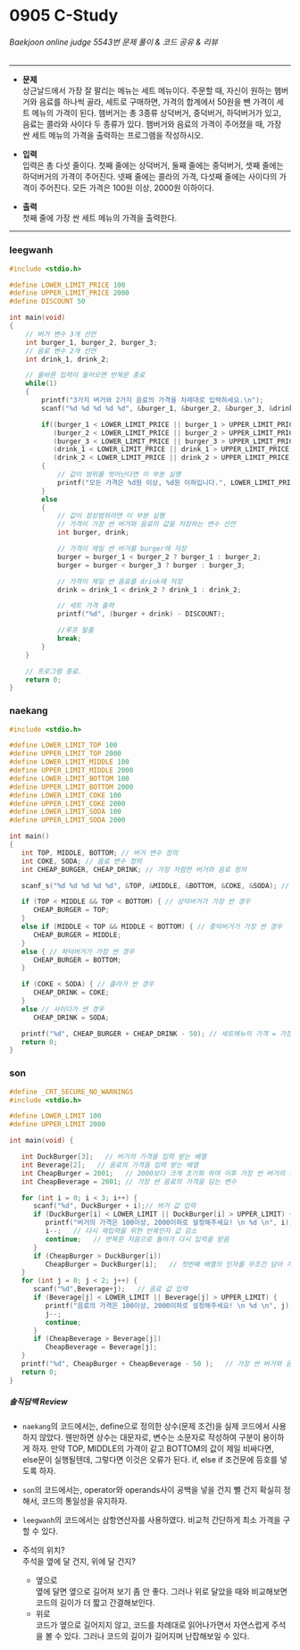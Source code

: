 # 0905 C-Study

###### Baekjoon online judge 5543번 문제 풀이 & 코드 공유 & 리뷰
<hr>

* __문제__<br>
    상근날드에서 가장 잘 팔리는 메뉴는 세트 메뉴이다. 주문할 때, 자신이 원하는 햄버거와 음료를 하나씩 골라, 세트로 구매하면, 가격의 합계에서     50원을 뺀 가격이 세트 메뉴의 가격이 된다.
    햄버거는 총 3종류 상덕버거, 중덕버거, 하덕버거가 있고, 음료는 콜라와 사이다 두 종류가 있다.
    햄버거와 음료의 가격이 주어졌을 때, 가장 싼 세트 메뉴의 가격을 출력하는 프로그램을 작성하시오.

* __입력__<br>
    입력은 총 다섯 줄이다. 첫째 줄에는 상덕버거, 둘째 줄에는 중덕버거, 셋째 줄에는 하덕버거의 가격이 주어진다. 넷째 줄에는 콜라의 가격, 다섯째 줄에는 사이다의 가격이 주어진다. 모든 가격은 100원 이상, 2000원 이하이다.

* __출력__<br>
    첫째 줄에 가장 싼 세트 메뉴의 가격을 출력한다.
<hr>

### leegwanh

```c
#include <stdio.h>

#define LOWER_LIMIT_PRICE 100
#define UPPER_LIMIT_PRICE 2000
#define DISCOUNT 50

int main(void)
{
    // 버거 변수 3개 선언
    int burger_1, burger_2, burger_3;
    // 음료 변수 2개 선언
    int drink_1, drink_2;

    // 올바른 입력이 들어오면 반복문 종료
    while(1)
    {
        printf("3가지 버거와 2가지 음료의 가격을 차례대로 입력하세요.\n");
        scanf("%d %d %d %d %d", &burger_1, &burger_2, &burger_3, &drink_1, &drink_2);

        if((burger_1 < LOWER_LIMIT_PRICE || burger_1 > UPPER_LIMIT_PRICE) ||
           (burger_2 < LOWER_LIMIT_PRICE || burger_2 > UPPER_LIMIT_PRICE) ||
           (burger_3 < LOWER_LIMIT_PRICE || burger_3 > UPPER_LIMIT_PRICE) ||
           (drink_1 < LOWER_LIMIT_PRICE || drink_1 > UPPER_LIMIT_PRICE) ||
           (drink_2 < LOWER_LIMIT_PRICE || drink_2 > UPPER_LIMIT_PRICE))
        {
            // 값이 범위를 벗어난다면 이 부분 실행
            printf("모든 가격은 %d원 이상, %d원 이하입니다.", LOWER_LIMIT_PRICE, UPPER_LIMIT_PRICE);
        }
        else
        {
            // 값이 정상범위라면 이 부분 실행
            // 가격이 가장 싼 버거와 음료의 값을 저장하는 변수 선언
            int burger, drink;

            // 가격이 제일 싼 버거를 burger에 저장
            burger = burger_1 < burger_2 ? burger_1 : burger_2;
            burger = burger < burger_3 ? burger : burger_3;

            // 가격이 제일 싼 음료를 drink에 저장
            drink = drink_1 < drink_2 ? drink_1 : drink_2;

            // 세트 가격 출력
            printf("%d", (burger + drink) - DISCOUNT);

            //루프 탈출
            break;
        }
    }

    // 프로그램 종료.
    return 0;
}
```

### naekang

```c
#include <stdio.h>

#define LOWER_LIMIT_TOP 100
#define UPPER_LIMIT_TOP 2000
#define LOWER_LIMIT_MIDDLE 100
#define UPPER_LIMIT_MIDDLE 2000
#define LOWER_LIMIT_BOTTOM 100
#define UPPER_LIMIT_BOTTOM 2000
#define LOWER_LIMIT_COKE 100
#define UPPER_LIMIT_COKE 2000
#define LOWER_LIMIT_SODA 100
#define UPPER_LIMIT_SODA 2000

int main()
{
   int TOP, MIDDLE, BOTTOM; // 버거 변수 정의
   int COKE, SODA; // 음료 변수 정의
   int CHEAP_BURGER, CHEAP_DRINK; // 가장 저렴한 버거와 음료 정의

   scanf_s("%d %d %d %d %d", &TOP, &MIDDLE, &BOTTOM, &COKE, &SODA); // 첫 줄에 다섯개의 변수를 입력 받음

   if (TOP < MIDDLE && TOP < BOTTOM) { // 상덕버거가 가장 싼 경우
      CHEAP_BURGER = TOP;
   }
   else if (MIDDLE < TOP && MIDDLE < BOTTOM) { // 중덕버거가 가장 싼 경우
      CHEAP_BURGER = MIDDLE;
   }
   else { // 하덕버거가 가장 싼 경우
      CHEAP_BURGER = BOTTOM;
   }

   if (COKE < SODA) { // 콜라가 싼 경우
      CHEAP_DRINK = COKE;
   }
   else // 사이다가 싼 경우
      CHEAP_DRINK = SODA;

   printf("%d", CHEAP_BURGER + CHEAP_DRINK - 50); // 세트메뉴의 가격 = 가장 싼 버거 + 가장 싼 음료 - 50
   return 0;
}
```

### son

```c
#define _CRT_SECURE_NO_WARNINGS
#include <stdio.h>

#define LOWER_LIMIT 100
#define UPPER_LIMIT 2000

int main(void) {

   int DuckBurger[3];   // 버거의 가격을 입력 받는 배열
   int Beverage[2];   // 음료의 가격을 입력 받는 배열
   int CheapBurger = 2001;   // 2000보다 크게 초기화 하여 이후 가장 싼 버거의 가격 값을 담음
   int CheapBeverage = 2001; // 가장 싼 음료의 가격을 담는 변수

   for (int i = 0; i < 3; i++) {
      scanf("%d", DuckBurger + i);// 버거 값 입력
      if (DuckBurger[i] < LOWER_LIMIT || DuckBurger[i] > UPPER_LIMIT) {   // 100 <= 버거가격 <= 2000 일때만 입력받게 만듦
         printf("버거의 가격은 100이상, 2000이하로 설정해주세요! \n %d \n", i);
         i--;   // 다시 재입력을 위한 반복인자 값 감소
         continue;   // 반복문 처음으로 돌아가 다시 입력을 받음
      }
      if (CheapBurger > DuckBurger[i])
         CheapBurger = DuckBurger[i];   // 첫번째 배열의 인자를 무조건 담아 계속 비교하여 작은 값을 담는다
   }
   for (int j = 0; j < 2; j++) {
      scanf("%d",Beverage+j);   // 음료 값 입력
      if (Beverage[j] < LOWER_LIMIT || Beverage[j] > UPPER_LIMIT) {
         printf("음료의 가격은 100이상, 2000이하로 설정해주세요! \n %d \n", j);
         j--;
         continue;
      }
      if (CheapBeverage > Beverage[j])
         CheapBeverage = Beverage[j];
   }
   printf("%d", CheapBurger + CheapBeverage - 50 );   // 가장 싼 버거와 음료의 값을 더하여 50원을 할인해준다
   return 0;
}
```

##### 솔직담백 Review
- `naekang`의 코드에서는, define으로 정의한 상수(문제 조건)을 실제 코드에서 사용하지 않았다. 웬만하면 상수는 대문자로, 변수는 소문자로 작성하여 구분이 용이하게 하자. 만약 TOP, MIDDLE의 가격이 같고 BOTTOM의 값이 제일 비싸다면, else문이 실행될텐데, 그렇다면 이것은 오류가 된다. if, else if 조건문에 등호를 넣도록 하자. <br>

- `son`의 코드에서는, operator와 operands사이 공백을 넣을 건지 뺄 건지 확실히 정해서, 코드의 통일성을 유지하자. <br>

- `leegwanh`의 코드에서는 삼항연산자를 사용하였다. 비교적 간단하게 최소 가격을 구할 수 있다. <br>

- 주석의 위치? <br>
주석을 옆에 달 건지, 위에 달 건지? <br>
    * 옆으로 <br>
    옆에 달면 옆으로 길어져 보기 좀 안 좋다. 그러나 위로 달았을 때와 비교해보면 코드의 길이가 더 짧고 간결해보인다.
    * 위로<br>
    코드가 옆으로 길어지지 않고, 코드를 차례대로 읽어나가면서 자연스럽게 주석을 볼 수 있다. 그러나 코드의 길이가 길어지며 난잡해보일 수 있다.


